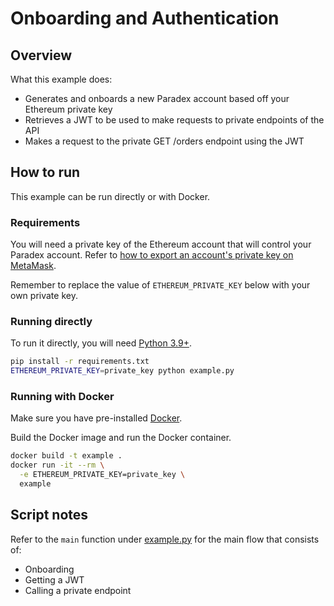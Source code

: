 # Onboarding and Authentication

## Overview

What this example does:

* Generates and onboards a new Paradex account based off your Ethereum private key
* Retrieves a JWT to be used to make requests to private endpoints of the API
* Makes a request to the private GET /orders endpoint using the JWT

## How to run

This example can be run directly or with Docker.

### Requirements

You will need a private key of the Ethereum account that will control your Paradex account. Refer to [how to export an account's private key on MetaMask](https://support.metamask.io/hc/en-us/articles/360015289632-How-to-export-an-account-s-private-key).

Remember to replace the value of `ETHEREUM_PRIVATE_KEY` below with your own private key.

### Running directly

To run it directly, you will need [Python 3.9+](https://www.python.org/downloads/).

```bash
pip install -r requirements.txt
ETHEREUM_PRIVATE_KEY=private_key python example.py
```

### Running with Docker

Make sure you have pre-installed [Docker](https://docs.docker.com/get-docker/).

Build the Docker image and run the Docker container.

```bash
docker build -t example .
docker run -it --rm \
  -e ETHEREUM_PRIVATE_KEY=private_key \
  example
```

## Script notes

Refer to the `main` function under [example.py](example.py#L323) for the main flow that consists of:

* Onboarding
* Getting a JWT
* Calling a private endpoint
